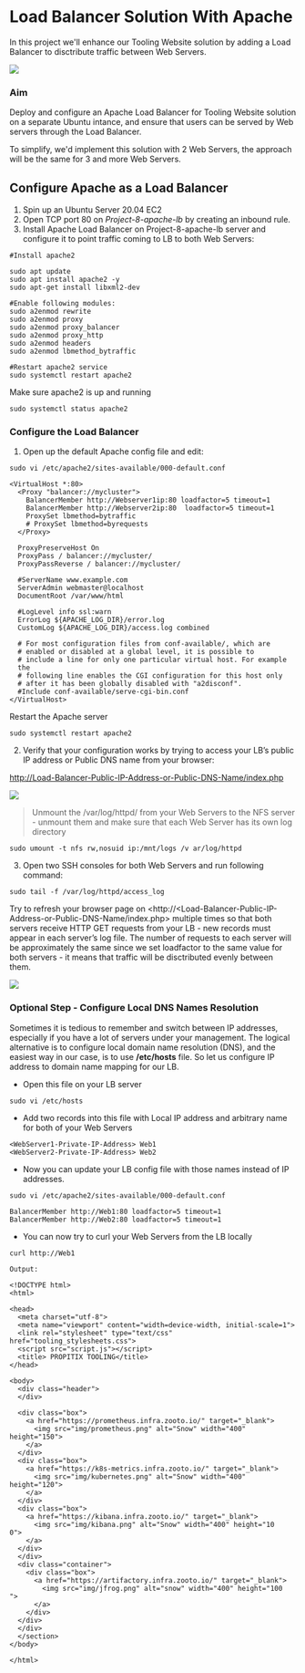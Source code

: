 # Load Balancer Solution With Apache

In this project we'll enhance our Tooling Website solution by adding a Load Balancer to disctribute traffic between Web Servers.

![](https://github.com/Arafly/Load_Balancer_Apache/blob/master/assets/Tooling-Website-Infrastructure-wLB.png)

### Aim
Deploy and configure an Apache Load Balancer for Tooling Website solution on a separate Ubuntu intance, and ensure that users can be served by Web servers through the Load Balancer.

To simplify, we'd implement this solution with 2 Web Servers, the approach will be the same for 3 and more Web Servers.

## Configure Apache as a Load Balancer
1. Spin up an Ubuntu Server 20.04 EC2
2. Open TCP port 80 on *Project-8-apache-lb* by creating an inbound rule.
3. Install Apache Load Balancer on Project-8-apache-lb server and configure it to point traffic coming to LB to both Web Servers:

```
#Install apache2

sudo apt update
sudo apt install apache2 -y
sudo apt-get install libxml2-dev

#Enable following modules:
sudo a2enmod rewrite
sudo a2enmod proxy
sudo a2enmod proxy_balancer
sudo a2enmod proxy_http
sudo a2enmod headers
sudo a2enmod lbmethod_bytraffic

#Restart apache2 service
sudo systemctl restart apache2
```

Make sure apache2 is up and running

`sudo systemctl status apache2`

### Configure the Load Balancer

1. Open up the default Apache config file and edit:

`sudo vi /etc/apache2/sites-available/000-default.conf`

```
<VirtualHost *:80>
  <Proxy "balancer://mycluster">
    BalancerMember http://Webserver1ip:80 loadfactor=5 timeout=1
    BalancerMember http://Webserver2ip:80  loadfactor=5 timeout=1
    ProxySet lbmethod=bytraffic
    # ProxySet lbmethod=byrequests
  </Proxy>

  ProxyPreserveHost On
  ProxyPass / balancer://mycluster/
  ProxyPassReverse / balancer://mycluster/

  #ServerName www.example.com
  ServerAdmin webmaster@localhost
  DocumentRoot /var/www/html

  #LogLevel info ssl:warn
  ErrorLog ${APACHE_LOG_DIR}/error.log
  CustomLog ${APACHE_LOG_DIR}/access.log combined

  # For most configuration files from conf-available/, which are
  # enabled or disabled at a global level, it is possible to
  # include a line for only one particular virtual host. For example
  the
  # following line enables the CGI configuration for this host only
  # after it has been globally disabled with "a2disconf".
  #Include conf-available/serve-cgi-bin.conf
</VirtualHost>
```

Restart the Apache server

`sudo systemctl restart apache2`

2. Verify that your configuration works by trying to access your LB’s public IP address or Public DNS name from your browser:
  
<http://Load-Balancer-Public-IP-Address-or-Public-DNS-Name/index.php>

![](https://github.com/Arafly/Load_Balancer_Apache/blob/master/assets/lb.PNG)

> Unmount the /var/log/httpd/ from your Web Servers to the NFS server - unmount them and make sure that each Web Server has its own log directory

`sudo umount -t nfs rw,nosuid ip:/mnt/logs /v
ar/log/httpd`

3. Open two SSH consoles for both Web Servers and run following command:

`sudo tail -f /var/log/httpd/access_log`

Try to refresh your browser page on 
<http://<Load-Balancer-Public-IP-Address-or-Public-DNS-Name/index.php>
multiple times so that both servers receive HTTP GET requests from your LB - new records must appear in each server’s log file. The number of requests to each server will be approximately the same since we set loadfactor to the same value for both servers - it means that traffic will be disctributed evenly between them.

![](https://github.com/Arafly/Load_Balancer_Apache/blob/master/assets/Duo_webservers.PNG)

### Optional Step - Configure Local DNS Names Resolution
Sometimes it is tedious to remember and switch between IP addresses, especially if you have a lot of servers under your management.
The logical alternative is to configure local domain name resolution (DNS), and the easiest way in our case, is to use **/etc/hosts** file. So let us configure IP address to domain name mapping for our LB.

- Open this file on your LB server

`sudo vi /etc/hosts`

- Add two records into this file with Local IP address and arbitrary name for both of your Web Servers

```
<WebServer1-Private-IP-Address> Web1
<WebServer2-Private-IP-Address> Web2
```

- Now you can update your LB config file with those names instead of IP addresses.

`sudo vi /etc/apache2/sites-available/000-default.conf`

```
BalancerMember http://Web1:80 loadfactor=5 timeout=1
BalancerMember http://Web2:80 loadfactor=5 timeout=1
```

- You can now try to curl your Web Servers from the LB locally 

`curl http://Web1`

```
Output:

<!DOCTYPE html>
<html>

<head>
  <meta charset="utf-8">
  <meta name="viewport" content="width=device-width, initial-scale=1">
  <link rel="stylesheet" type="text/css" href="tooling_stylesheets.css">
  <script src="script.js"></script>
  <title> PROPITIX TOOLING</title>
</head>

<body>
  <div class="header">
  </div>

  <div class="box">
    <a href="https://prometheus.infra.zooto.io/" target="_blank">
      <img src="img/prometheus.png" alt="Snow" width="400" height="150">
    </a>
  </div>
  <div class="box">
    <a href="https://k8s-metrics.infra.zooto.io/" target="_blank">
      <img src="img/kubernetes.png" alt="Snow" width="400" height="120">
    </a>
  </div>
  <div class="box">
    <a href="https://kibana.infra.zooto.io/" target="_blank">
      <img src="img/kibana.png" alt="Snow" width="400" height="10
0">
    </a>
  </div>
  </div>
  <div class="container">
    <div class="box">
      <a href="https://artifactory.infra.zooto.io/" target="_blank">
        <img src="img/jfrog.png" alt="snow" width="400" height="100
">
      </a>
    </div>
  </div>
  </div>
  </section>
</body>

</html>

````